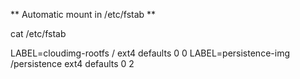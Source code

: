 ** Automatic mount in /etc/fstab **

cat /etc/fstab

LABEL=cloudimg-rootfs   /        ext4   defaults        0 0
LABEL=persistence-img   /persistence ext4    defaults  0  2
